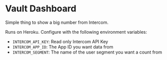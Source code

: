 # Vault Dashboard

Simple thing to show a big number from Intercom.

Runs on Heroku. Configure with the following environment variables:

* `INTERCOM_API_KEY`: Read only Intercom API Key
* `INTERCOM_APP_ID`: The App ID you want data from
* `INTERCOM_SEGMENT`: The name of the user segment you want a count from
